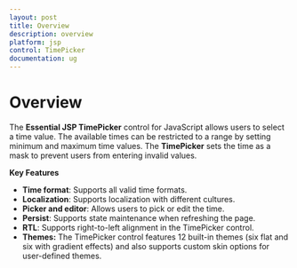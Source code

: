 ```yaml
---
layout: post
title: Overview
description: overview
platform: jsp
control: TimePicker
documentation: ug
---
```


# Overview

The **Essential JSP TimePicker** control for JavaScript allows users to select a time value. The available times can be restricted to a range by setting minimum and maximum time values. The **TimePicker** sets the time as a mask to prevent users from entering invalid values. 

**Key Features**

* **Time format**: Supports all valid time formats.
* **Localization**: Supports localization with different cultures.
* **Picker and editor**: Allows users to pick or edit the time.
* **Persist**: Supports state maintenance when refreshing the page.
* **RTL**: Supports right-to-left alignment in the TimePicker control.
* **Themes:** The TimePicker control features 12 built-in themes (six flat and six with gradient effects) and also supports custom skin options for user-defined themes.



